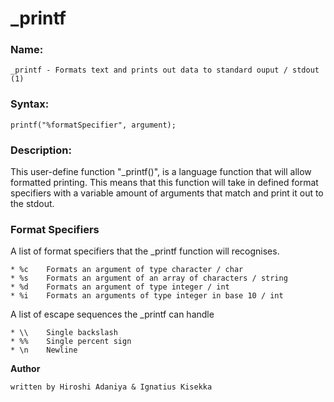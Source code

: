 # \_printf

### **Name:**
	
	_printf - Formats text and prints out data to standard ouput / stdout (1)

### **Syntax:**
	
	printf("%formatSpecifier", argument);

### **Description:**

This user-define function "\_printf()", is a language function that will allow formatted printing. This means that this function will take in defined format specifiers with a variable amount of arguments that match and print it out to the stdout.

### **Format Specifiers**

A list of format specifiers that the \_printf function will recognises.

	* %c	Formats an argument of type character / char
	* %s	Formats an argument of an array of characters / string
	* %d	Formats an argument of type integer / int
	* %i	Formats an arguments of type integer in base 10 / int

A list of escape sequences the \_printf can handle

	* \\	Single backslash
	* %%	Single percent sign
	* \n	Newline

**Author**

	written by Hiroshi Adaniya & Ignatius Kisekka

